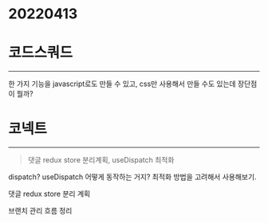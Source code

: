 # 20220413

# 코드스쿼드

---

한 가지 기능을 javascript로도 만들 수 있고, css만 사용해서 만들 수도 있는데 장단점이 뭘까?

# 코넥트

---

> 댓글 redux store 분리계획, useDispatch 최적화

dispatch? useDispatch 어떻게 동작하는 거지? 최적화 방법을 고려해서 사용해보기.

댓글 redux store 분리 계획

브랜치 관리 흐름 정리
